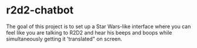 # r2d2-chatbot
The goal of this project is to set up a Star Wars-like interface where you can feel like you are talking to R2D2 and hear his beeps and boops while simultaneously getting it 'translated" on screen. 
